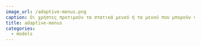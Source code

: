 ```yaml
---
image_url: /adaptive-menus.png
caption: Οι χρήστες προτιμούν τα στατικά μενού ή τα μενού που μπορούν να αλλάξουν μόνοι τους, ενώ δεν προτιμούν ούτε έχουν καλή επίδοση με ένα μενού που αλλάζει αυτόματα ανάλογα με τη συχνότητα χρήσης.
title: adaptive-menus
categories:
  - models
---
```

